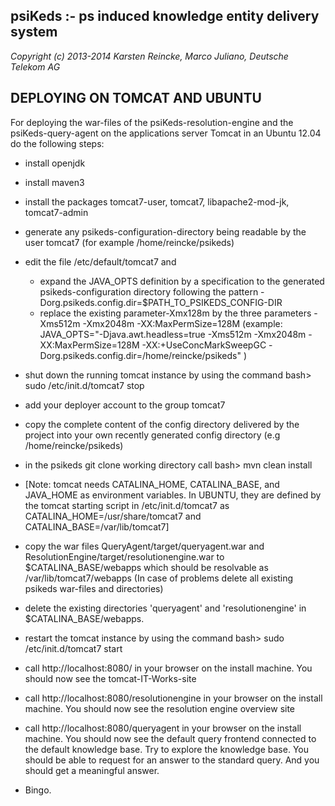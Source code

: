 psiKeds :- ps induced knowledge entity delivery system
------------------------------------------------------

*Copyright (c) 2013-2014 Karsten Reincke, Marco Juliano, Deutsche Telekom AG*

DEPLOYING ON TOMCAT AND UBUNTU
------------------------------

For deploying the war-files of the psiKeds-resolution-engine and the
psiKeds-query-agent on the applications server Tomcat in an Ubuntu 12.04
do the following steps:

- install openjdk

- install maven3

- install the packages tomcat7-user, tomcat7, libapache2-mod-jk, tomcat7-admin

- generate any psikeds-configuration-directory being readable by the user tomcat7
  (for example /home/reincke/psikeds)

- edit the file /etc/default/tomcat7 and
  - expand the JAVA_OPTS definition by a specification to the generated 
    psikeds-configuration directory following the pattern 
    -Dorg.psikeds.config.dir=$PATH_TO_PSIKEDS_CONFIG-DIR
  - replace the existing parameter-Xmx128m by the three parameters
     -Xms512m -Xmx2048m -XX:MaxPermSize=128M
  (example:
  JAVA_OPTS="-Djava.awt.headless=true -Xms512m -Xmx2048m -XX:MaxPermSize=128M -XX:+UseConcMarkSweepGC -Dorg.psikeds.config.dir=/home/reincke/psikeds"
  )
  
- shut down the running tomcat instance by using the command
  bash> sudo /etc/init.d/tomcat7 stop

- add your deployer account to the group tomcat7

- copy the complete content of the config directory
  delivered by the project into your own recently
  generated config directory (e.g /home/reincke/psikeds)

- in the psikeds git clone working directory call 
  bash> mvn clean install 

- [Note: tomcat needs CATALINA_HOME, CATALINA_BASE, and
   JAVA_HOME as environment variables. In UBUNTU,
  they are defined by the tomcat starting script in
  /etc/init.d/tomcat7 as CATALINA_HOME=/usr/share/tomcat7
  and CATALINA_BASE=/var/lib/tomcat7]
  
- copy the war files QueryAgent/target/queryagent.war and
  ResolutionEngine/target/resolutionengine.war to $CATALINA_BASE/webapps
  which should be resolvable as /var/lib/tomcat7/webapps
  (In case of problems delete all existing psikeds war-files and directories)
   
- delete the existing directories 'queryagent' and 'resolutionengine'
  in $CATALINA_BASE/webapps.

- restart the tomcat instance by using the command
  bash> sudo /etc/init.d/tomcat7 start

- call http://localhost:8080/ in your browser on the install machine.
  You should now see the tomcat-IT-Works-site

- call http://localhost:8080/resolutionengine in your browser on the
  install machine. You should now see the resolution engine
  overview site

- call http://localhost:8080/queryagent in your browser on the
  install machine. You should now see the default query frontend
  connected to the default knowledge base. Try to explore the
  knowledge base. You should be able to request for an answer
  to the standard query. And you should get a meaningful
  answer.

- Bingo.
